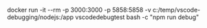 




docker run -it --rm -p 3000:3000 -p 5858:5858 -v c:/temp/vscode-debugging/nodejs:/app vscodedebugtest bash -c "npm run debug"